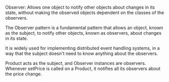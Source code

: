 Observer: Allows one object to notify other objects about changes in its state, without making the observed objects dependent on the classes of the observers.

The Observer pattern is a fundamental pattern that allows an object, known as the subject, to notify other objects, known as observers, about changes in its state.

It is widely used for implementing distributed event handling systems, in a way that the subject doesn't need to know anything about the observers.

Product acts as the subject, and Observer instances are observers. Whenever setPrice is called on a Product, it notifies all its observers about the price change.
